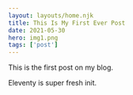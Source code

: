 ```yaml
---
layout: layouts/home.njk 
title: This Is My First Ever Post
date: 2021-05-30
hero: img1.png
tags: ['post']
---
```

<!-- excerpt start -->
This is the first post on my blog.
<!-- excerpt end -->

Eleventy is super fresh init.